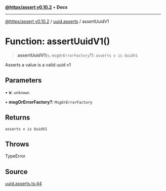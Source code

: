 [**@httpx/assert v0.10.2**](../../README.md) • **Docs**

***

[@httpx/assert v0.10.2](../../README.md) / [uuid.asserts](../README.md) / assertUuidV1

# Function: assertUuidV1()

> **assertUuidV1**(`v`, `msgOrErrorFactory`?): `asserts v is UuidV1`

Asserts a value is a valid uuid v1

## Parameters

• **v**: `unknown`

• **msgOrErrorFactory?**: `MsgOrErrorFactory`

## Returns

`asserts v is UuidV1`

## Throws

TypeError

## Source

[uuid.asserts.ts:44](https://github.com/belgattitude/httpx/blob/9872a04f73c192beff5f4b4d63a156ff5269c00c/packages/assert/src/uuid.asserts.ts#L44)
